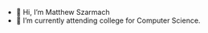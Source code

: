 - 👋 Hi, I’m Matthew Szarmach
- 🌱 I’m currently attending college for Computer Science.

<!---
Szar28/Szar28 is a ✨ special ✨ repository because its `README.md` (this file) appears on your GitHub profile.
You can click the Preview link to take a look at your changes.
--->
